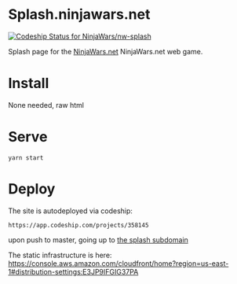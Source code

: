 # Splash.ninjawars.net

[![Codeship Status for NinjaWars/nw-splash](https://app.codeship.com/projects/76c91570-9a1a-0137-6476-326b4cf647ab/status?branch=master)](https://app.codeship.com/projects/358145)

Splash page for the [NinjaWars.net](http://www.ninjawars.net) NinjaWars.net web game.

# Install

None needed, raw html

# Serve

    yarn start
    
# Deploy

The site is autodeployed via codeship:

    https://app.codeship.com/projects/358145

upon push to master, going up to [the splash subdomain](https://splash.ninjawars.net) 

The static infrastructure is here:
https://console.aws.amazon.com/cloudfront/home?region=us-east-1#distribution-settings:E3JP9IFGIG37PA
